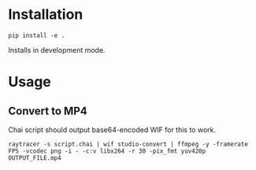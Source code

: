# Installation

```
pip install -e .
```

Installs in development mode.


# Usage

## Convert to MP4

Chai script should output base64-encoded WIF for this to work.

```
raytracer -s script.chai | wif studio-convert | ffmpeg -y -framerate FPS -vcodec png -i - -c:v libx264 -r 30 -pix_fmt yuv420p OUTPUT_FILE.mp4
```
